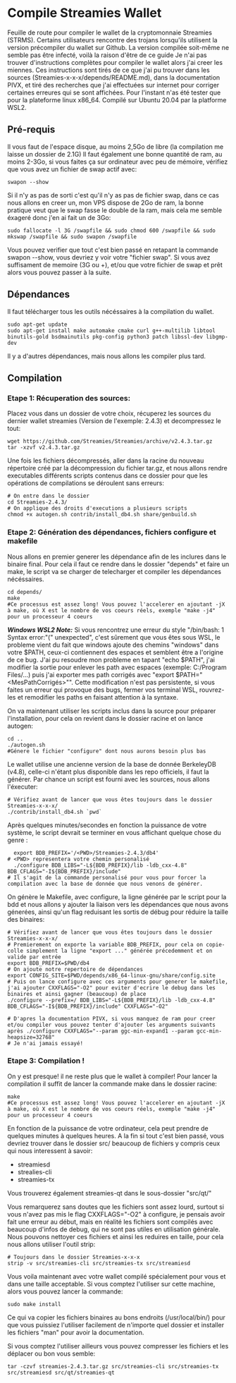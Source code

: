 # Compile Streamies Wallet
Feuille de route pour compiler le wallet de la cryptomonnaie Streamies (STRMS).
Certains utilisateurs rencontre des trojans lorsqu'ils utilisent la version précompiler du wallet sur Github. La version compilée soit-même ne semble pas être infecté, voilà la raison d'être de ce guide
Je n'ai pas trouver d'instructions complètes pour compiler  le wallet alors j'ai creer les miennes. Ces instructions sont tirés de ce que j'ai pu trouver dans les sources (Streamies-x-x-x/depends/README.md), dans la documentation PIVX, et tiré des recherches que j'ai effectuées sur internet pour corriger certaines erreures qui se sont affichées.
Pour l'instant n'as été tester que pour la plateforme linux x86_64. Compilé sur Ubuntu 20.04 par la platforme WSL2.

## Pré-requis
Il vous faut de l'espace disque, au moins 2,5Go de libre (la compilation me laisse un dossier de 2.1G)
Il faut également une bonne quantité de ram, au moins 2-3Go, si vous faites ça sur ordinateur avec peu de mémoire, vérifiez que vous avez un fichier de swap actif avec:
```
swapon --show
```
Si il n'y as pas de sorti c'est qu'il n'y as pas de fichier swap, dans ce cas nous allons en creer un, mon VPS dispose de 2Go de ram, la bonne pratique veut que le swap fasse le double de la ram, mais cela me semble éxageré donc j'en ai fait un de 3Go:
```
sudo fallocate -l 3G /swapfile && sudo chmod 600 /swapfile && sudo mkswap /swapfile && sudo swapon /swapfile
```
Vous pouvez verifier que tout c'est bien passé en retapant la commande swapon --show, vous devriez y voir votre "fichier swap".
Si vous avez suffisament de memoire (3G ou +), et/ou que votre fichier de swap et prêt alors vous pouvez passer à la suite.

## Dépendances
Il faut télécharger tous les outils nécéssaires à la compilation du wallet.
```
sudo apt-get update
sudo apt-get install make automake cmake curl g++-multilib libtool binutils-gold bsdmainutils pkg-config python3 patch libssl-dev libgmp-dev
```
Il y a d'autres dépendances, mais nous allons les compiler plus tard.

## Compilation
### Etape 1: Récuperation des sources:
Placez vous dans un dossier de votre choix, récuperez les sources du dernier wallet streamies (Version de l'exemple: 2.4.3) et decompressez le tout:

```
wget https://github.com/Streamies/Streamies/archive/v2.4.3.tar.gz
tar -xzvf v2.4.3.tar.gz
```

Une fois les fichiers décompressés, aller dans la racine du nouveau répertoire créé par la décompression du fichier tar.gz, et nous allons rendre executables différents scripts contenus dans ce dossier pour que les opérations de compilations se déroulent sans erreurs:

```
# On entre dans le dossier
cd Streamies-2.4.3/
# On applique des droits d'executions a plusieurs scripts
chmod +x autogen.sh contrib/install_db4.sh share/genbuild.sh
```

### Etape 2: Génération des dépendances, fichiers configure et makefile
Nous allons en premier generer les dépendance afin de les inclures dans le binaire final.
Pour cela il faut ce rendre dans le dossier "depends" et faire un make, le script va se charger de telecharger et compiler les dépendances nécéssaires.
```
cd depends/
make
#Ce processus est assez long! Vous pouvez l'accelerer en ajoutant -jX à make, où X est le nombre de vos coeurs réels, exemple "make -j4" pour un processeur 4 coeurs
```
***Windows WSL2 Note:*** Si vous rencontrez une erreur du style "/bin/bash: 1 Syntax error:"(" unexpected", c'est sûrement que vous êtes sous WSL, le probleme vient du fait que windows ajoute des chemins "windows" dans votre $PATH, ceux-ci contiennent des espaces et semblent être a l'origine de ce bug. J'ai pu resoudre mon probleme en tapant "echo $PATH", j'ai modifier la sortie pour enlever les path avec espaces (exemple: C:/Program Files/...) puis j'ai exporter mes path corrigés avec "export $PATH="<MesPathCorrigés>"". Cette modification n'est pas persistente, si vous faites un erreur qui provoque des bugs, fermer vos terminal WSL, rouvrez-les et remodifier les paths en faisant attention à la syntaxe.

On va maintenant utiliser les scripts inclus dans la source pour préparer l'installation, pour cela on revient dans le dossier racine et on lance autogen:
```
cd ..
./autogen.sh
#Génere le fichier "configure" dont nous aurons besoin plus bas
```
Le wallet utilise une ancienne version de la base de donnée BerkeleyDB (v4.8), celle-ci n'étant plus disponible dans les repo officiels, il faut la générer. Par chance un script est fourni avec les sources, nous allons l'éxecuter:
```
# Vérifiez avant de lancer que vous êtes toujours dans le dossier Streamies-x-x-x/
./contrib/install_db4.sh `pwd`
```
Après quelques minutes/secondes en fonction la puissance de votre système, le script devrait se terminer en vous affichant quelque chose du genre :
```
  export BDB_PREFIX='/<PWD>/Streamies-2.4.3/db4'
# <PWD> representera votre chemin personalisé
  ./configure BDB_LIBS="-L${BDB_PREFIX}/lib -ldb_cxx-4.8" BDB_CFLAGS="-I${BDB_PREFIX}/include"
# Il s'agit de la commande personalisé pour vous pour forcer la compilation avec la base de donnée que nous venons de générer.
```

On génère le Makefile, avec configure, la ligne générée par le script pour la bdd et nous allons y ajouter la liaison vers les dépendances que nous avons génerées, ainsi qu'un flag reduisant les sortis de débug pour réduire la taille des binaires:
```
# Vérifiez avant de lancer que vous êtes toujours dans le dossier Streamies-x-x-x/
# Premierement on exporte la variable BDB_PREFIX, pour cela on copie-colle simplement la ligne "export ..." générée précedemment et on valide par entrée
export BDB_PREFIX=$PWD/db4
# On ajoute notre repertoire de dépendances
export CONFIG_SITE=$PWD/depends/x86_64-linux-gnu/share/config.site
# Puis on lance configure avec ces arguments pour generer le makefile, j'ai ajouter CXXFLAGS="-O2" pour eviter d'ecrire le debug dans les binaires et ainsi gagner (beaucoup) de place
./configure --prefix=/ BDB_LIBS="-L${BDB_PREFIX}/lib -ldb_cxx-4.8" BDB_CFLAGS="-I${BDB_PREFIX}/include" CXXFLAGS="-O2" 

# D'apres la documentation PIVX, si vous manquez de ram pour creer et/ou compiler vous pouvez tenter d'ajouter les arguments suivants après ./configure CXXFLAGS="--param ggc-min-expand1 --param gcc-min-heapsize=32768"
# Je n'ai jamais essayé! 
```

### Etape 3: Compilation !
On y est presque! il ne reste plus que le wallet à compiler!
Pour lancer la compilation il suffit de lancer la commande make dans le dossier racine:
```
make
#Ce processus est assez long! Vous pouvez l'accelerer en ajoutant -jX à make, où X est le nombre de vos coeurs réels, exemple "make -j4" pour un processeur 4 coeurs
```
En fonction de la puissance de votre ordinateur, cela peut prendre de quelques minutes à quelques heures. A la fin si tout c'est bien passé, vous devriez trouver dans le dossier src/ beaucoup de fichiers y compris ceux qui nous interessent à savoir:
- streamiesd
- strealies-cli
- streamies-tx

Vous trouverez également streamies-qt dans le sous-dossier "src/qt/"

Vous remarquerez sans doutes que les fichiers sont assez lourd, surtout si vous n'avez pas mis le flag CXXFLAGS="-O2" à configure, je pensais avoir fait une erreur au début, mais en réalité les fichiers sont compilés avec beaucoup d'infos de debug, qui ne sont pas utiles en utilisation générale. Nous pouvons nettoyer ces fichiers et ainsi les reduires en taille, pour cela nous allons utiliser l'outil strip:
```
# Toujours dans le dossier Streamies-x-x-x
strip -v src/streamies-cli src/streamies-tx src/streamiesd
```
Vous voila maintenant avec votre wallet compilé spécialement pour vous et dans une taille acceptable.
Si vous comptez l'utiliser sur cette machine, alors vous pouvez lancer la commande:
```
sudo make install
```
Ce qui va copier les fichiers binaires au bons endroits (/usr/local/bin/) pour que vous puissiez l'utiliser facilement de n'importe quel dossier et installer les fichiers "man" pour avoir la documentation.

Si vous comptez l'utiliser ailleurs vous pouvez compresser les fichiers et les déplacer ou bon vous semble:
```
tar -czvf streamies-2.4.3.tar.gz src/streamies-cli src/streamies-tx src/streamiesd src/qt/streamies-qt
```
